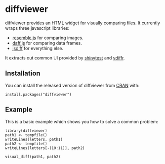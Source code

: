 
<!-- README.md is generated from README.Rmd. Please edit that file -->

diffviewer
==========

<!-- badges: start -->
<!-- badges: end -->

diffviewer provides an HTML widget for visually comparing files. It
currently wraps three javascript libraries:

-   [resemble.js](https://rsmbl.github.io/Resemble.js/) for comparing
    images.
-   [daff.js](https://paulfitz.github.io/daff/) for comparing data
    frames.
-   [jsdiff](https://github.com/kpdecker/jsdiff) for everything else.

It extracts out common UI provided by
[shinytest](https://rstudio.github.io/shinytest/index.html) and
[vdiffr](https://vdiffr.r-lib.org).

Installation
------------

You can install the released version of diffviewer from
[CRAN](https://CRAN.R-project.org) with:

    install.packages("diffviewer")

Example
-------

This is a basic example which shows you how to solve a common problem:

    library(diffviewer)
    path1 <- tempfile()
    writeLines(letters, path1)
    path2 <- tempfile()
    writeLines(letters[-(10:11)], path2)

    visual_diff(path1, path2)
